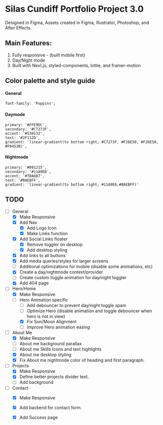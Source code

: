 # Silas Cundiff Portfolio Project 3.0

Designed in Figma, Assets created in Figma, Illustrator, Photoshop, and After Effects.



## Main Features:
  1. Fully responsive - (built mobile first)
  2. Day/Night mode
  3. Built with Next.js, styled-components, lottie, and framer-motion
  

## Color palette and style guide

  #### General
    font-family: 'Poppins';
  
  #### Daymode
    primary: '#FFE9DC',
    secondary: '#C7273F',
    accent: '#530132',
    text: '#2F112D',
    gradient: 'linear-gradient(to bottom right, #C7273F, #F26E50, #F26E50, #F0453B)',


  #### Nightmode
    primary: '#091215',
    secondary: '#11A9E6',
    accent: '#7BA6B7',
    text: '#BAEBFF',
    gradient: 'linear-gradient(to bottom right, #11A9E6,#BAEBFF)'


  ## TODO
  - [ ] General
    - [x] Make Responsive
    - [x] Add Nav
      - [x] Add Logo Icon
      - [x] Make Links function
    - [x] Add Social Links floater
      - [x] Remove toggler on desktop
      - [x] Add desktop styling
    - [x] Add links to all buttons
    - [x] Add media queries/styles for larger screens
    - [ ] Additional optimizations for mobile (disable some animations, etc)
    - [x] Create a day/nightmode context/provider
    - [ ] Create custom toggle animation for day/night toggler
    - [x] Add 404 page
  - [ ] Hero/Home
    - [x] Make Responsive
    - [ ] Hero Animation specific
      - [ ] Add debouncer to prevent day/night toggle spam
      - [ ] Optimize Hero (disable animation and toggle debouncer when hero is not in view)
      - [x] Fix Sun/Moon Alignment
      - [ ] Improve Hero animation easing
  - [ ] About Me
    - [x] Make Responsive
    - [ ] About me background parallax
    - [ ] About me Skills Icons and text highlights
    - [x] About me desktop styling
    - [x] Fix About me nightmode color of heading and first paragraph.
  - [ ] Projects
    - [x] Make Responsive
    - [x] Define better projects divider text. 
    - [ ] Add background
  - [ ] Contact
    - [x] Make Responsive
    - [x] Add backend for contact form.
    - [x] Add Success page


